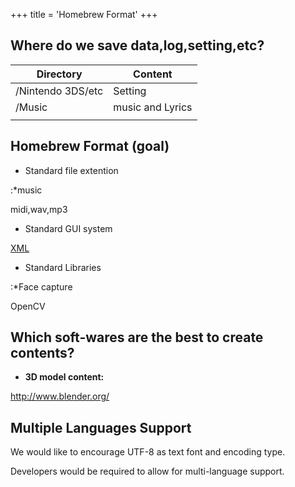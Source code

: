 +++
title = 'Homebrew Format'
+++

## Where do we save data,log,setting,etc?

| Directory         | Content          |
|-------------------|------------------|
| /Nintendo 3DS/etc | Setting          |
| /Music            | music and Lyrics |
|                   |                  |

## Homebrew Format (goal)

- Standard file extention

:\*music



midi,wav,mp3

- Standard GUI system


[XML](Homebrew_GUI "wikilink")

- Standard Libraries

:\*Face capture



OpenCV

## Which soft-wares are the best to create contents?

- **3D model content:**


<http://www.blender.org/>

## Multiple Languages Support

We would like to encourage UTF-8 as text font and encoding type.

Developers would be required to allow for multi-language support.